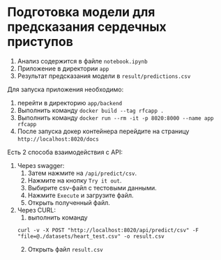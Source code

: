 # Подготовка модели для предсказания сердечных приступов

1. Анализ содержится в файле `notebook.ipynb`
2. Приложение в директории `app`
3. Результат предсказания модели в `result/predictions.csv`


Для запуска приложения необходимо:
1. перейти в директорию `app/backend`
2. Выполнить команду `docker build --tag rfcapp .`
3. Выполнить команду `docker run --rm -it -p 8020:8000 --name app rfcapp`
4. После запуска докер контейнера перейдите на страницу `http://localhost:8020/docs`


Есть 2 способа взаимодействия с API:
1. Через swagger:
   1. Затем нажмите на `/api/predict/csv`.
   2. Нажмите на кнопку `Try it out`.
   3. Выбирите csv-файл с тестовыми данными.
   4. Нажмите `Execute` и загрузите файл.
   5. Открыть полученный файл.
2. Через CURL:
   1. выполнить команду
   ```commandline
   curl -v -X POST "http://localhost:8020/api/predict/csv" -F "file=@./datasets/heart_test.csv" -o result.csv
   ```
   2. Открыть файл `result.csv`